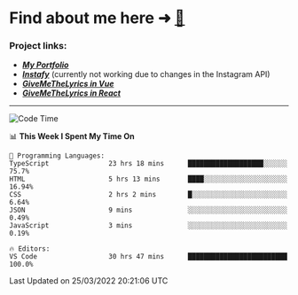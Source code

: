# Find about me here ➜ [🧑](https://pauabella.dev)

### Project links:
- ***[My Portfolio](https://pauabella.dev)***
- ***[Instafy](https://instafy.me)*** (currently not working due to changes in the Instagram API)
- ***[GiveMeTheLyrics in Vue](https://lyrics.pauabella.dev)***
- ***[GiveMeTheLyrics in React](https://pauabella.dev/GiveMeTheLyrics)***

---
<!--START_SECTION:waka-->
![Code Time](http://img.shields.io/badge/Code%20Time-886%20hrs%2014%20mins-blue)

📊 **This Week I Spent My Time On** 

```text
💬 Programming Languages: 
TypeScript               23 hrs 18 mins      ███████████████████░░░░░░   75.7% 
HTML                     5 hrs 13 mins       ████░░░░░░░░░░░░░░░░░░░░░   16.94% 
CSS                      2 hrs 2 mins        █░░░░░░░░░░░░░░░░░░░░░░░░   6.64% 
JSON                     9 mins              ░░░░░░░░░░░░░░░░░░░░░░░░░   0.49% 
JavaScript               3 mins              ░░░░░░░░░░░░░░░░░░░░░░░░░   0.19%

🔥 Editors: 
VS Code                  30 hrs 47 mins      █████████████████████████   100.0%

```


 Last Updated on 25/03/2022 20:21:06 UTC
<!--END_SECTION:waka-->
